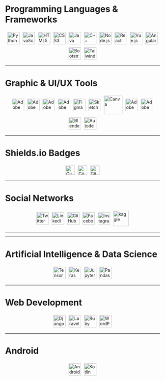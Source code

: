 # Programming Languages & Frameworks  

<div style="display: flex; flex-wrap: wrap; justify-content: center; align-items: center;">
  <img src="https://cdn.jsdelivr.net/gh/devicons/devicon/icons/python/python-original.svg" alt="Python" title="Python" style="width: 40px; margin: 5px;">
  <img src="https://cdn.jsdelivr.net/gh/devicons/devicon/icons/javascript/javascript-original.svg" alt="JavaScript" title="JavaScript" style="width: 40px; margin: 5px;">
  <img src="https://cdn.jsdelivr.net/gh/devicons/devicon/icons/html5/html5-original.svg" alt="HTML5" title="HTML5" style="width: 40px; margin: 5px;">
  <img src="https://cdn.jsdelivr.net/gh/devicons/devicon/icons/css3/css3-original.svg" alt="CSS3" title="CSS3" style="width: 40px; margin: 5px;">
  <img src="https://cdn.jsdelivr.net/gh/devicons/devicon/icons/java/java-original.svg" alt="Java" title="Java" style="width: 40px; margin: 5px;">
  <img src="https://cdn.jsdelivr.net/gh/devicons/devicon/icons/cplusplus/cplusplus-original.svg" alt="C++" title="C++" style="width: 40px; margin: 5px;">
  <img src="https://cdn.jsdelivr.net/gh/devicons/devicon/icons/nodejs/nodejs-original.svg" alt="Node.js" title="Node.js" style="width: 40px; margin: 5px;">
  <img src="https://cdn.jsdelivr.net/gh/devicons/devicon/icons/react/react-original.svg" alt="React" title="React" style="width: 40px; margin: 5px;">
  <img src="https://cdn.jsdelivr.net/gh/devicons/devicon/icons/vuejs/vuejs-original.svg" alt="Vue.js" title="Vue.js" style="width: 40px; margin: 5px;">
  <img src="https://cdn.jsdelivr.net/gh/devicons/devicon/icons/angularjs/angularjs-original.svg" alt="Angular" title="Angular" style="width: 40px; margin: 5px;">
  <img src="https://cdn.jsdelivr.net/gh/devicons/devicon/icons/bootstrap/bootstrap-original.svg" alt="Bootstrap" title="Bootstrap" style="width: 40px; margin: 5px;">
  <img src="https://cdn.jsdelivr.net/gh/devicons/devicon/icons/tailwindcss/tailwindcss-original.svg" alt="Tailwind CSS" title="Tailwind CSS" style="width: 40px; margin: 5px;">
</div>


---

# Graphic & UI/UX Tools  
<div style="display: flex; flex-wrap: wrap; justify-content: center; align-items: center;">
  <!-- Adobe Photoshop -->
  <img src="https://cdn4.iconfinder.com/data/icons/logos-and-brands/512/23_Photoshop_Adobe_logo_logos-512.png" alt="Adobe Photoshop" title="Adobe Photoshop" style="width: 40px; margin: 5px;">
  <!-- Adobe Illustrator -->
  <img src="https://cdn.jsdelivr.net/gh/devicons/devicon/icons/illustrator/illustrator-plain.svg" alt="Adobe Illustrator" title="Adobe Illustrator" style="width: 40px; margin: 5px;">
  <!-- Adobe InDesign -->
  <img src="https://upload.wikimedia.org/wikipedia/commons/4/48/Adobe_InDesign_CC_icon.svg" alt="Adobe InDesign" title="Adobe InDesign" style="width: 40px; margin: 5px;">
  <!-- Adobe XD -->
  <img src="https://upload.wikimedia.org/wikipedia/commons/c/c2/Adobe_XD_CC_icon.svg" alt="Adobe XD" title="Adobe XD" style="width: 40px; margin: 5px;">
  <!-- Figma -->
  <img src="https://upload.wikimedia.org/wikipedia/commons/3/33/Figma-logo.svg" alt="Figma" title="Figma" style="width: 40px; margin: 5px;">
  <!-- Sketch -->
  <img src="https://upload.wikimedia.org/wikipedia/commons/5/59/Sketch_Logo.svg" alt="Sketch" title="Sketch" style="width: 40px; margin: 5px;">
  <!-- Canva -->
  <img src="https://cdn.freelogovectors.net/wp-content/uploads/2023/04/canva-logo-circle-freelogovectors.net_.png" alt="Canva" title="Canva" style="width: 60px; margin: 5px;">
  <!-- Adobe Premiere Pro -->
  <img src="https://cdn4.iconfinder.com/data/icons/logos-and-brands/512/8_Premier_Pro_Adobe_logo_logos-256.png" alt="Adobe Premiere Pro" title="Adobe Premiere Pro" style="width: 40px; margin: 5px;">
  <!-- Adobe After Effects -->
  <img src="https://upload.wikimedia.org/wikipedia/commons/c/cb/Adobe_After_Effects_CC_icon.svg" alt="Adobe After Effects" title="Adobe After Effects" style="width: 40px; margin: 5px;">
  <!-- Blender -->
  <img src="https://upload.wikimedia.org/wikipedia/commons/0/0c/Blender_logo_no_text.svg" alt="Blender" title="Blender" style="width: 40px; margin: 5px;">
  <!-- 3ds Max -->
  <img src="https://cdn.worldvectorlogo.com/logos/3ds-max-full.svg" alt="Autodesk 3ds Max" title="Autodesk 3ds Max" style="width: 40px; margin: 5px;">
</div>


---

# Shields.io Badges  

<div style="display: flex; flex-wrap: wrap; justify-content: center; align-items: center;">
  <img src="https://img.shields.io/github/repo-size/rezvanp351/your-repo" alt="GitHub repo size" style="height: 30px; margin: 5px;">
  <img src="https://img.shields.io/github/stars/your-username/your-repo?style=social" alt="GitHub stars" style="height: 30px; margin: 5px;">
  <img src="https://img.shields.io/github/forks/your-username/your-repo?style=social" alt="GitHub forks" style="height: 30px; margin: 5px;">
</div>

---

# Social Networks  

<div style="display: flex; flex-wrap: wrap; justify-content: center; align-items: center;">
  <!-- Twitter -->
  <a href="https://twitter.com/yourhandle" target="_blank" title="Twitter">
    <img src="https://upload.wikimedia.org/wikipedia/commons/thumb/6/6f/Logo_of_Twitter.svg/512px-Logo_of_Twitter.svg.png?20220821125553" alt="Twitter" style="width: 40px; margin: 5px;">
  </a>
  <!-- LinkedIn -->
  <a href="https://www.linkedin.com/in/yourhandle" target="_blank" title="LinkedIn">
    <img src="https://upload.wikimedia.org/wikipedia/commons/thumb/c/ca/LinkedIn_logo_initials.png/100px-LinkedIn_logo_initials.png" alt="LinkedIn" style="width: 40px; margin: 5px;">
  </a>
  <!-- GitHub -->
  <a href="https://github.com/yourusername" target="_blank" title="GitHub">
    <img src="https://www.svgrepo.com/show/475654/github-color.svg" alt="GitHub" style="width: 40px; margin: 5px;">
  </a>
  <!-- Facebook -->
  <a href="https://facebook.com/yourhandle" target="_blank" title="Facebook">
    <img src="https://upload.wikimedia.org/wikipedia/commons/thumb/b/b8/2021_Facebook_icon.svg/512px-2021_Facebook_icon.svg.png?20220821121039" alt="Facebook" style="width: 40px; margin: 5px;">
  </a>
  <!-- Instagram -->
  <a href="https://instagram.com/yourhandle" target="_blank" title="Instagram">
    <img src="https://upload.wikimedia.org/wikipedia/commons/thumb/e/e7/Instagram_logo_2016.svg/120px-Instagram_logo_2016.svg.png?20210403190622" alt="Instagram" style="width: 40px; margin: 5px;">
  </a>
  <!-- Instagram -->
  <a href="https://instagram.com/yourhandle" target="_blank" title="Kaggle">
    <img src="https://cdn4.iconfinder.com/data/icons/logos-and-brands/512/189_Kaggle_logo_logos-512.png" alt="kaggle" style="width: 50px; margin: 5px;">
  </a>
</div>


---


---

# Artificial Intelligence & Data Science  
<div style="display: flex; flex-wrap: wrap; justify-content: center; align-items: center;">
  <img src="https://cdn.jsdelivr.net/gh/devicons/devicon/icons/tensorflow/tensorflow-original.svg" alt="TensorFlow" title="TensorFlow" style="width: 40px; margin: 5px;">
  <img src="https://cdn.jsdelivr.net/gh/devicons/devicon/icons/keras/keras-original.svg" alt="Keras" title="Keras" style="width: 40px; margin: 5px;">
  <img src="https://cdn.jsdelivr.net/gh/devicons/devicon/icons/jupyter/jupyter-original.svg" alt="Jupyter" title="Jupyter" style="width: 40px; margin: 5px;">
  <img src="https://cdn.jsdelivr.net/gh/devicons/devicon/icons/pandas/pandas-original.svg" alt="Pandas" title="Pandas" style="width: 40px; margin: 5px;">
</div>



---

# Web Development  

<div style="display: flex; flex-wrap: wrap; justify-content: center; align-items: center;">
  <!-- Django -->
  <img src="https://cdn.jsdelivr.net/gh/devicons/devicon/icons/django/django-plain.svg" alt="Django" style="width: 40px; margin: 5px;">
  <!-- Laravel -->
  <img src="https://cdn.jsdelivr.net/gh/devicons/devicon/icons/laravel/laravel-plain.svg" alt="Laravel" style="width: 40px; margin: 5px;">
  <!-- Ruby on Rails -->
  <img src="https://cdn.jsdelivr.net/gh/devicons/devicon/icons/rails/rails-original-wordmark.svg" alt="Ruby on Rails" style="width: 40px; margin: 5px;">
  <!-- WordPress -->
  <img src="https://cdn.jsdelivr.net/gh/devicons/devicon/icons/wordpress/wordpress-plain.svg" alt="WordPress" style="width: 40px; margin: 5px;">
</div>

---

# Android  

<div style="display: flex; flex-wrap: wrap; justify-content: center; align-items: center;">
  <img src="https://cdn.jsdelivr.net/gh/devicons/devicon/icons/android/android-original.svg" alt="Android" style="width: 40px; margin: 5px;">
  <img src="https://cdn.jsdelivr.net/gh/devicons/devicon/icons/kotlin/kotlin-original.svg" alt="Kotlin" style="width: 40px; margin: 5px;">
</div>
